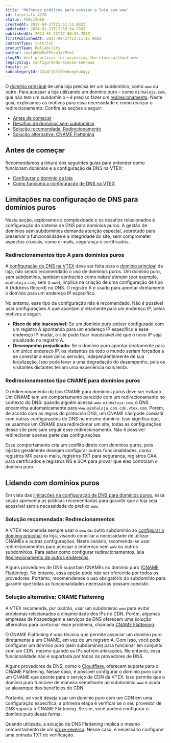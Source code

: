 ```yaml
---
title: 'Melhores práticas para acessar a loja sem www'
id: tutorials_4278
status: PUBLISHED
createdAt: 2017-04-27T21:51:11.002Z
updatedAt: 2024-01-23T17:50:54.783Z
publishedAt: 2024-01-23T17:50:54.783Z
firstPublishedAt: 2017-04-27T23:11:15.960Z
contentType: tutorial
productTeam: Reliability
author: 1malnhMX0vPThsaJaZMYm2
slugEN: best-practices-for-accessing-the-store-without-www
legacySlug: configurando-acesso-sem-www
locale: pt
subcategoryId: 2Za4fjGfxYOo6oqykukgyy
---
```


O [domínio principal](https://help.vtex.com/pt/tutorial/configurar-o-dominio-da-loja--tutorials_2450) de uma loja precisa ter um subdomínio, como `www` ou outro. Para acessar a loja utilizando um domínio puro – como `minhaloja.com`, que não tem um subdomínio – é preciso fazer um [redirecionamento](https://help.vtex.com/pt/tutorial/redirecionamento-de-outros-enderecos--3Xi2AeLUx2QpJQu8DTX8KQ). Neste guia, explicamos os motivos para essa necessidade e como realizar o redirecionamento. Confira as seções a seguir:

* [Antes de começar](#antes-de-comecar)
* [Desafios de domínios sem subdomínio](#desafios-de-dominios-sem-subdominio)
* [Solução recomendada: Redirecionamento](#solucao-recomendada-redirecionamento)
* [Solução alternativa: CNAME Flattening](#solucao-alternativa-cname-flattening)

## Antes de começar

Recomendamos a leitura dos seguintes guias para entender como funcionam domínios e a configuração de DNS na VTEX:

* [Configurar o domínio da loja](https://help.vtex.com/pt/tutorial/configurar-o-dominio-da-loja--tutorials_2450)
* [Como funciona a configuração de DNS na VTEX](https://help.vtex.com/pt/tutorial/como-funciona-a-configuracao-de-dns-na-vtex--2P5k3oMYOj7TgSK4Mrxmgy)

## Limitações na configuração de DNS para domínios puros

Nesta seção, exploramos a complexidade e os desafios relacionados à configuração do sistema de DNS para domínios puros. A gestão de domínios sem subdomínios demanda atenção especial, sobretudo para preservar a funcionalidade e a integridade do site, sem comprometer aspectos cruciais, como e-mails, segurança e certificados.

### Redirecionamentos tipo A para domínios puros 

A [configuração de DNS na VTEX](https://help.vtex.com/pt/tutorial/como-funciona-a-configuracao-de-dns-na-vtex--2P5k3oMYOj7TgSK4Mrxmgy) deve ser feita para o [domínio principal](https://help.vtex.com/pt/tutorial/configurar-o-dominio-da-loja--tutorials_2450) da loja, não sendo recomendado o uso de domínios puros. Um domínio puro, sem subdomínio, também conhecido como _naked domain_ (por exemplo, `minhaloja.com`, sem o `www`), implica na criação de uma configuração de tipo A (Address Record) no DNS. O registro A é usado para apontar diretamente o domínio para um endereço IP específico.

No entanto, esse tipo de configuração não é recomendado. Não é possível usar configurações A que apontam diretamente para um endereço IP, pelos motivos a seguir:

* **Risco de site inacessível:** Se um domínio puro estiver configurado com um registro A apontando para um endereço IP específico e esse endereço IP mudar, o site pode ficar inacessível até que o novo IP seja atualizado no registro A.
* **Desempenho prejudicado:** Se o domínio puro apontar diretamente para um único endereço IP, os visitantes de todo o mundo seriam forçados a se conectar a esse único servidor, independentemente de sua localização. Isso pode levar a uma degradação do desempenho, pois os visitantes distantes teriam uma experiência mais lenta.

### Redirecionamentos tipo CNAME para domínios puros

O redirecionamento do tipo CNAME para domínios puros deve ser evitado. Um CNAME tem um comportamento parecido com um redirecionamento no contexto do DNS: quando alguém acessa `www.minhaloja.com`, o DNS encaminha automaticamente para `www.minhaloja.com.cdn.vtex.com`. Porém, de acordo com as regras do protocolo DNS, um CNAME não pode coexistir com outras configurações de DNS no mesmo domínio. Isso significa que, se usarmos um CNAME para redirecionar um site, todas as configurações desse site precisam seguir esse redirecionamento. Não é possível redirecionar apenas parte das configurações. 

Esse comportamento cria um conflito direto com domínios puros, pois lojistas geralmente desejam configurar outras funcionalidades, como registros MX para e-mails, registros TXT para segurança, registros CAA para certificados e registros NS e SOA para provar que eles controlam o domínio puro.

## Lidando com domínios puros

Em vista das [limitações na configuração de DNS para domínios puros](https://help.vtex.com/pt/tutorial/como-funciona-a-configuracao-de-dns-na-vtex--2P5k3oMYOj7TgSK4Mrxmgy), essa seção apresenta as práticas recomendadas para garantir que a loja seja acessível sem a necessidade do prefixo `www`.

### Solução recomendada: Redirecionamentos

A VTEX recomenda sempre usar o `www` ou outro subdomínio ao [configurar o domínio principal](https://help.vtex.com/pt/tutorial/configurando-dominios-no-gerenciamento-da-conta--tutorials_2450) da loja, visando conciliar a necessidade de utilizar CNAMEs e outras configurações. Neste cenário, recomenda-se usar redirecionamentos para acessar o endereço sem `www` ou outros subdomínios. Para saber como configurar redirecionamentos, leia [Redirecionamento de outros endereços](https://help.vtex.com/pt/tutorial/redirecionamento-de-outros-enderecos--3Xi2AeLUx2QpJQu8DTX8KQ).

Alguns provedores de DNS suportam CNAMEs no domínio puro ([CNAME Flattening](#solucao-alternativa-cname-flattening)). No entanto, essa opção pode não ser oferecida por todos os provedores. Portanto, recomendamos o uso obrigatório do  subdomínio para garantir que todas as funcionalidades necessárias possam coexistir.

### Solução alternativa: CNAME Flattening

A VTEX recomenda, por padrão, usar um subdomínio `www` para evitar problemas relacionados à dinamicidade dos IPs no CDN. Porém, algumas empresas de hospedagem e serviços de DNS oferecem uma solução alternativa para contornar esse problema, chamada [CNAME Flattening](https://developers.cloudflare.com/dns/cname-flattening/).

O CNAME Flattening é uma técnica que permite associar um domínio puro diretamente a um CNAME, em vez de um registro A. Com isso, você pode configurar um domínio puro (sem subdomínio) para funcionar em conjunto com um CDN, mesmo quando os IPs sofrem alterações. No entanto, essa funcionalidade não é suportada por todos os provedores de DNS.

Alguns provedores de DNS, como o [Cloudflare](https://www.cloudflare.com/pt-br/), oferecem suporte para o CNAME Flattening. Nesse caso, é possível configurar o domínio puro com um CNAME que aponte para o serviço de CDN da VTEX. Isso permite que o domínio puro funcione de maneira semelhante ao subdomínio `www` e ainda se alavanque dos benefícios do CDN.

Portanto, se você deseja usar um domínio puro com um CDN em uma configuração específica, a primeira etapa é verificar se o seu provedor de DNS suporta o CNAME Flattening. Se sim, você poderá configurar o domínio puro dessa forma.

<div class="alert alert-warning">
  <p>Quando utilizada, a solução de DNS Flattening implica o mesmo comportamento de um <a href="https://help.vtex.com/pt/tutorial/por-que-nao-recomendamos-inserir-um-proxy-reverso-em-frente-aos-servicos-da--4PFWsfRAKviNVPf1bYdiir">proxy-reverso</a>. Nesse caso, é necessário configurar uma entrada TXT de verificação.</p>
</div>
